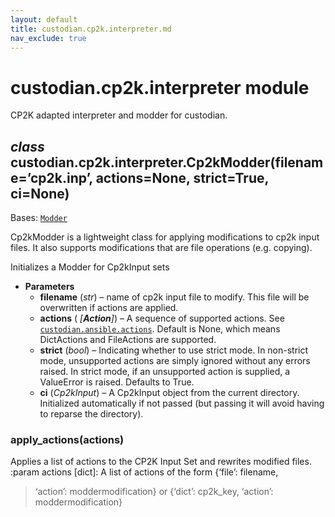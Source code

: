 ```yaml
---
layout: default
title: custodian.cp2k.interpreter.md
nav_exclude: true
---
```


# custodian.cp2k.interpreter module

CP2K adapted interpreter and modder for custodian.

## *class* custodian.cp2k.interpreter.Cp2kModder(filename=’cp2k.inp’, actions=None, strict=True, ci=None)

Bases: [`Modder`](custodian.ansible.interpreter.md#custodian.ansible.interpreter.Modder)

Cp2kModder is a lightweight class for applying modifications to cp2k input files. It
also supports modifications that are file operations (e.g. copying).

Initializes a Modder for Cp2kInput sets

* **Parameters**
  * **filename** (*str*) – name of cp2k input file to modify. This file will be overwritten
    if actions are applied.
  * **actions** (    *[**Action**]*) – A sequence of supported actions. See
    [`custodian.ansible.actions`](custodian.ansible.actions.md#module-custodian.ansible.actions). Default is None,
    which means DictActions and FileActions are supported.
  * **strict** (*bool*) – Indicating whether to use strict mode. In non-strict
    mode, unsupported actions are simply ignored without any
    errors raised. In strict mode, if an unsupported action is
    supplied, a ValueError is raised. Defaults to True.
  * **ci** (*Cp2kInput*) – A Cp2kInput object from the current directory.
    Initialized automatically if not passed (but passing it will
    avoid having to reparse the directory).

### apply_actions(actions)

Applies a list of actions to the CP2K Input Set and rewrites modified
files.
:param actions [dict]: A list of actions of the form {‘file’: filename,

> ‘action’: moddermodification} or {‘dict’: cp2k_key,
> ‘action’: moddermodification}